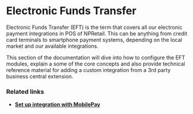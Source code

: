 # Electronic Funds Transfer

Electronic Funds Transfer (EFT) is the term that covers all our electronic payment integrations in POS of NPRetail.
This can be anything from credit card terminals to smartphone payment systems, depending on the local market and our available integrations.

This section of the documentation will dive into how to configure the EFT modules, explain a some of the core concepts and also provide technical reference material for adding a custom integration from a 3rd party business central extension.

### Related links
- [**Set up integration with MobilePay**](./howto/mobilepay.md)